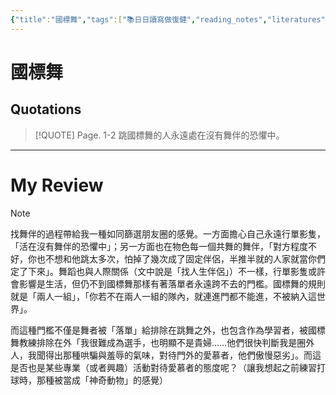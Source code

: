 ```yaml
---
{"title":"國標舞","tags":["📚日日讀寫做復健","reading_notes","literatures"],"annotation-target":null,"c-date:":"2025-05-08 12:32","quotation":"跳國標舞的人永遠處在沒有舞伴的恐懼中。","dg-publish":true,"permalink":"/閱讀/人魚紀/國標舞/","dgPassFrontmatter":true,"created":"2025-05-08T13:23:53.000+08:00","updated":"2025-05-10T20:03:20.052+08:00"}
---
```







# 國標舞




## Quotations



> [!QUOTE] Page. 1-2 
>   跳國標舞的人永遠處在沒有舞伴的恐懼中。


---

# My Review


> [!NOTE] 
> 找舞伴的過程帶給我一種如同篩選朋友圈的感覺。一方面擔心自己永遠行單影隻，「活在沒有舞伴的恐懼中」；另一方面也在物色每一個共舞的舞伴，「對方程度不好，你也不想和他跳太多次，怕掉了幾次成了固定伴侶，半推半就的人家就當你們定了下來」。舞蹈也與人際關係（文中說是「找人生伴侶」）不一樣，行單影隻或許會影響是生活，但仍不到國標舞那樣有著落單者永遠跨不去的門檻。國標舞的規則就是「兩人一組」，「你若不在兩人一組的隊內，就連進門都不能進，不被納入這世界」。
> 
> 而這種門檻不僅是舞者被「落單」給排除在跳舞之外，也包含作為學習者，被國標舞教練排除在外「我很難成為選手，也明顯不是貴婦……他們很快判斷我是圈外人，我聞得出那種哄騙與羞辱的氣味，對待門外的愛慕者，他們傲慢惡劣」。而這是否也是某些專業（或者興趣）活動對待愛慕者的態度呢？（讓我想起之前練習打球時，那種被當成「神奇動物」的感覺）




